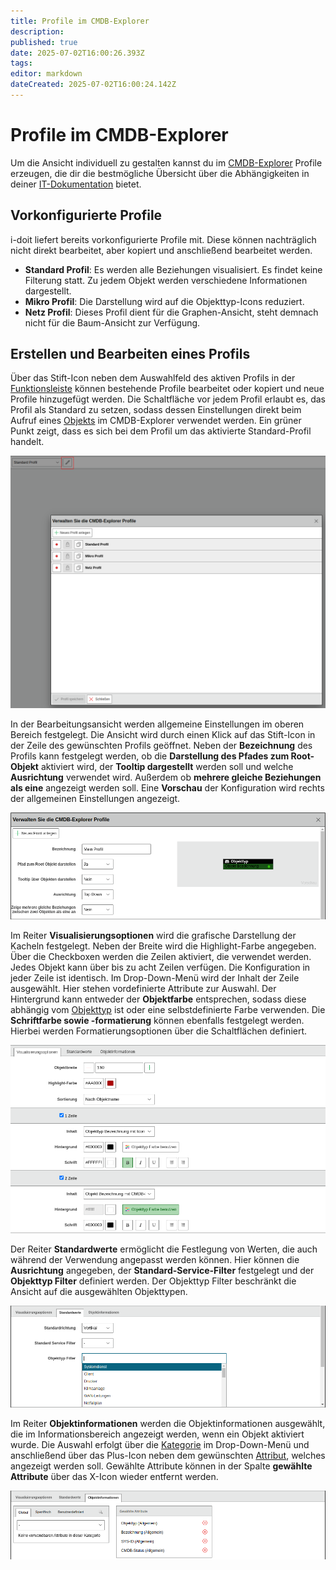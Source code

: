 ```yaml
---
title: Profile im CMDB-Explorer
description: 
published: true
date: 2025-07-02T16:00:26.393Z
tags: 
editor: markdown
dateCreated: 2025-07-02T16:00:24.142Z
---
```


# Profile im CMDB-Explorer

Um die Ansicht individuell zu gestalten kannst du im [CMDB-Explorer](../../auswertungen/cmdb-explorer/index.md) Profile erzeugen, die dir die bestmögliche Übersicht über die Abhängigkeiten in deiner [IT-Dokumentation](../../glossar.md#it-dokumentation) bietet.

## Vorkonfigurierte Profile

i-doit liefert bereits vorkonfigurierte Profile mit. Diese können nachträglich nicht direkt bearbeitet, aber kopiert und anschließend bearbeitet werden.

-   **Standard Profil**: Es werden alle Beziehungen visualisiert. Es findet keine Filterung statt. Zu jedem Objekt werden verschiedene Informationen dargestellt.
-   **Mikro Profil**: Die Darstellung wird auf die Objekttyp-Icons reduziert.
-   **Netz Profil**: Dieses Profil dient für die Graphen-Ansicht, steht demnach nicht für die Baum-Ansicht zur Verfügung.

## Erstellen und Bearbeiten eines Profils

Über das Stift-Icon neben dem Auswahlfeld des aktiven Profils in der [Funktionsleiste](./index.md#funktionsleiste) können bestehende Profile bearbeitet oder kopiert und neue Profile hinzugefügt werden. Die Schaltfläche vor jedem Profil erlaubt es, das Profil als Standard zu setzen, sodass dessen Einstellungen direkt beim Aufruf eines [Objekts](../../glossar.md#objekt) im CMDB-Explorer verwendet werden. Ein grüner Punkt zeigt, dass es sich bei dem Profil um das aktivierte Standard-Profil handelt.

[![Profile](../../assets/images/de/auswertungen/cmdb-explorer/profile-im-cmdb-explorer/0-cep.png)](../../assets/images/de/auswertungen/cmdb-explorer/profile-im-cmdb-explorer/0-cep.png)

In der Bearbeitungsansicht werden allgemeine Einstellungen im oberen Bereich festgelegt. Die Ansicht wird durch einen Klick auf das Stift-Icon in der Zeile des gewünschten Profils geöffnet. Neben der **Bezeichnung** des Profils kann festgelegt werden, ob die **Darstellung des Pfades zum Root-Objekt** aktiviert wird, der **Tooltip dargestellt** werden soll und welche **Ausrichtung** verwendet wird. Außerdem ob **mehrere gleiche Beziehungen als eine** angezeigt werden soll. Eine **Vorschau** der Konfiguration wird rechts der allgemeinen Einstellungen angezeigt.

[![profile](../../assets/images/de/auswertungen/cmdb-explorer/profile-im-cmdb-explorer/1-cep.png)](../../assets/images/de/auswertungen/cmdb-explorer/profile-im-cmdb-explorer/1-cep.png)

Im Reiter **Visualisierungsoptionen** wird die grafische Darstellung der Kacheln festgelegt. Neben der Breite wird die Highlight-Farbe angegeben. Über die Checkboxen werden die Zeilen aktiviert, die verwendet werden. Jedes Objekt kann über bis zu acht Zeilen verfügen. Die Konfiguration in jeder Zeile ist identisch. Im Drop-Down-Menü wird der Inhalt der Zeile ausgewählt. Hier stehen vordefinierte Attribute zur Auswahl. Der Hintergrund kann entweder der **Objektfarbe** entsprechen, sodass diese abhängig vom [Objekttyp](../../glossar.md#objekttyp) ist oder eine selbstdefinierte Farbe verwenden. Die **Schriftfarbe sowie -formatierung** können ebenfalls festgelegt werden. Hierbei werden Formatierungsoptionen über die Schaltflächen definiert.

[![visualisierungsoptionen](../../assets/images/de/auswertungen/cmdb-explorer/profile-im-cmdb-explorer/2-cep.png)](../../assets/images/de/auswertungen/cmdb-explorer/profile-im-cmdb-explorer/2-cep.png)

Der Reiter **Standardwerte** ermöglicht die Festlegung von Werten, die auch während der Verwendung angepasst werden können. Hier können die **Ausrichtung** angegeben, der **Standard-Service-Filter** festgelegt und der **Objekttyp Filter** definiert werden. Der Objekttyp Filter beschränkt die Ansicht auf die ausgewählten Objekttypen.

[![standardwerte](../../assets/images/de/auswertungen/cmdb-explorer/profile-im-cmdb-explorer/3-cep.png)](../../assets/images/de/auswertungen/cmdb-explorer/profile-im-cmdb-explorer/3-cep.png)

Im Reiter **Objektinformationen** werden die Objektinformationen ausgewählt, die im Informationsbereich angezeigt werden, wenn ein Objekt aktiviert wurde. Die Auswahl erfolgt über die [Kategorie](../../glossar.md#kategorie) im Drop-Down-Menü und anschließend über das Plus-Icon neben dem gewünschten [Attribut](../../glossar.md#attribut), welches angezeigt werden soll. Gewählte Attribute können in der Spalte **gewählte Attribute** über das X-Icon wieder entfernt werden.

[![Objektinformationen](../../assets/images/de/auswertungen/cmdb-explorer/profile-im-cmdb-explorer/4-cep.png)](../../assets/images/de/auswertungen/cmdb-explorer/profile-im-cmdb-explorer/4-cep.png)
